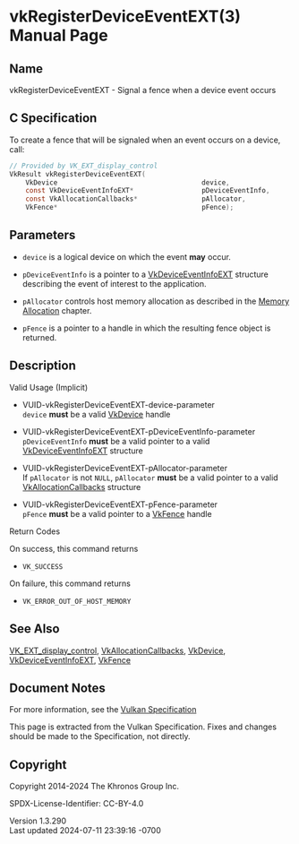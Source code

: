 # vkRegisterDeviceEventEXT(3) Manual Page

## Name

vkRegisterDeviceEventEXT - Signal a fence when a device event occurs



## <a href="#_c_specification" class="anchor"></a>C Specification

To create a fence that will be signaled when an event occurs on a
device, call:

``` c
// Provided by VK_EXT_display_control
VkResult vkRegisterDeviceEventEXT(
    VkDevice                                    device,
    const VkDeviceEventInfoEXT*                 pDeviceEventInfo,
    const VkAllocationCallbacks*                pAllocator,
    VkFence*                                    pFence);
```

## <a href="#_parameters" class="anchor"></a>Parameters

- `device` is a logical device on which the event **may** occur.

- `pDeviceEventInfo` is a pointer to a
  [VkDeviceEventInfoEXT](https://registry.khronos.org/vulkan/specs/1.3-extensions/man/html/VkDeviceEventInfoEXT.html) structure describing
  the event of interest to the application.

- `pAllocator` controls host memory allocation as described in the <a
  href="https://registry.khronos.org/vulkan/specs/1.3-extensions/html/vkspec.html#memory-allocation"
  target="_blank" rel="noopener">Memory Allocation</a> chapter.

- `pFence` is a pointer to a handle in which the resulting fence object
  is returned.

## <a href="#_description" class="anchor"></a>Description

Valid Usage (Implicit)

- <a href="#VUID-vkRegisterDeviceEventEXT-device-parameter"
  id="VUID-vkRegisterDeviceEventEXT-device-parameter"></a>
  VUID-vkRegisterDeviceEventEXT-device-parameter  
  `device` **must** be a valid [VkDevice](https://registry.khronos.org/vulkan/specs/1.3-extensions/man/html/VkDevice.html) handle

- <a href="#VUID-vkRegisterDeviceEventEXT-pDeviceEventInfo-parameter"
  id="VUID-vkRegisterDeviceEventEXT-pDeviceEventInfo-parameter"></a>
  VUID-vkRegisterDeviceEventEXT-pDeviceEventInfo-parameter  
  `pDeviceEventInfo` **must** be a valid pointer to a valid
  [VkDeviceEventInfoEXT](https://registry.khronos.org/vulkan/specs/1.3-extensions/man/html/VkDeviceEventInfoEXT.html) structure

- <a href="#VUID-vkRegisterDeviceEventEXT-pAllocator-parameter"
  id="VUID-vkRegisterDeviceEventEXT-pAllocator-parameter"></a>
  VUID-vkRegisterDeviceEventEXT-pAllocator-parameter  
  If `pAllocator` is not `NULL`, `pAllocator` **must** be a valid
  pointer to a valid [VkAllocationCallbacks](https://registry.khronos.org/vulkan/specs/1.3-extensions/man/html/VkAllocationCallbacks.html)
  structure

- <a href="#VUID-vkRegisterDeviceEventEXT-pFence-parameter"
  id="VUID-vkRegisterDeviceEventEXT-pFence-parameter"></a>
  VUID-vkRegisterDeviceEventEXT-pFence-parameter  
  `pFence` **must** be a valid pointer to a [VkFence](https://registry.khronos.org/vulkan/specs/1.3-extensions/man/html/VkFence.html)
  handle

Return Codes

On success, this command returns  
- `VK_SUCCESS`

On failure, this command returns  
- `VK_ERROR_OUT_OF_HOST_MEMORY`

## <a href="#_see_also" class="anchor"></a>See Also

[VK_EXT_display_control](https://registry.khronos.org/vulkan/specs/1.3-extensions/man/html/VK_EXT_display_control.html),
[VkAllocationCallbacks](https://registry.khronos.org/vulkan/specs/1.3-extensions/man/html/VkAllocationCallbacks.html),
[VkDevice](https://registry.khronos.org/vulkan/specs/1.3-extensions/man/html/VkDevice.html),
[VkDeviceEventInfoEXT](https://registry.khronos.org/vulkan/specs/1.3-extensions/man/html/VkDeviceEventInfoEXT.html),
[VkFence](https://registry.khronos.org/vulkan/specs/1.3-extensions/man/html/VkFence.html)

## <a href="#_document_notes" class="anchor"></a>Document Notes

For more information, see the <a
href="https://registry.khronos.org/vulkan/specs/1.3-extensions/html/vkspec.html#vkRegisterDeviceEventEXT"
target="_blank" rel="noopener">Vulkan Specification</a>

This page is extracted from the Vulkan Specification. Fixes and changes
should be made to the Specification, not directly.

## <a href="#_copyright" class="anchor"></a>Copyright

Copyright 2014-2024 The Khronos Group Inc.

SPDX-License-Identifier: CC-BY-4.0

Version 1.3.290  
Last updated 2024-07-11 23:39:16 -0700

